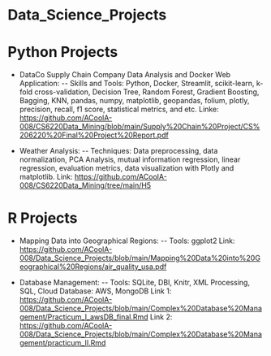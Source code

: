 # Data_Science_Projects


# Python Projects
* DataCo Supply Chain Company Data Analysis and Docker Web Application: 
  -- Skills and Tools: Python, Docker, Streamlit, scikit-learn, k-fold cross-validation, Decision Tree, Random Forest, Gradient Boosting, Bagging, KNN,       pandas, numpy, matplotlib, geopandas, folium, plotly, precision, recall, f1 score, statistical metrics, and etc. 
  Linke: https://github.com/ACoolA-008/CS6220Data_Mining/blob/main/Supply%20Chain%20Project/CS%206220%20Final%20Project%20Report.pdf
  
* Weather Analysis:
  -- Techniques: Data preprocessing, data normalization, PCA Analysis, mutual information regression, linear regression, evaluation metrics, data       visualization with Plotly and matplotlib.
  Link: https://github.com/ACoolA-008/CS6220Data_Mining/tree/main/H5
  
# R Projects
* Mapping Data into Geographical Regions:
  -- Tools: ggplot2
  Link: https://github.com/ACoolA-008/Data_Science_Projects/blob/main/Mapping%20Data%20into%20Geographical%20Regions/air_quality_usa.pdf
  
* Database Management:
  -- Tools: SQLite, DBI, Knitr, XML Processing, SQL, Cloud Database: AWS, MongoDB
  Link 1: https://github.com/ACoolA-008/Data_Science_Projects/blob/main/Complex%20Database%20Management/Practicum_I_awsDB_final.Rmd
  Link 2: https://github.com/ACoolA-008/Data_Science_Projects/blob/main/Complex%20Database%20Management/practicum_II.Rmd
  


